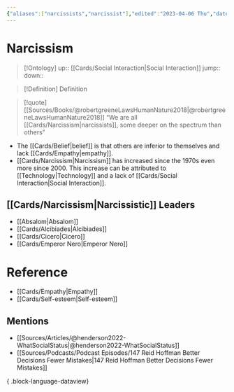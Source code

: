 ```yaml
---
{"aliases":["narcissists","narcissist"],"edited":"2023-04-06 Thu","date created":"2022-03-02 Wed","dg-publish":true,"permalink":"/cards/narcissism/","dgPassFrontmatter":true}
---
```


# Narcissism

> [!Ontology]
> up:: [[Cards/Social Interaction\|Social Interaction]]
> jump::
> down:: 

> [!Definition] Definition
> 

> [!quote] [[Sources/Books/@robertgreeneLawsHumanNature2018\|@robertgreeneLawsHumanNature2018]]
> “We are all [[Cards/Narcissism\|narcissists]], some deeper on the spectrum than others”

- The [[Cards/Belief\|belief]] is that others are inferior to themselves and lack [[Cards/Empathy\|empathy]].
- [[Cards/Narcissism\|Narcissism]] has increased since the 1970s even more since 2000. This increase can be attributed to [[Technology\|Technology]] and a lack of [[Cards/Social Interaction\|Social Interaction]]. 

## [[Cards/Narcissism\|Narcissistic]] Leaders
- [[Absalom\|Absalom]]
- [[Cards/Alcibiades\|Alcibiades]]
- [[Cards/Cicero\|Cicero]]
- [[Cards/Emperor Nero\|Emperor Nero]]

# Reference
- [[Cards/Empathy\|Empathy]]
- [[Cards/Self-esteem\|Self-esteem]]

## Mentions
- [[Sources/Articles/@henderson2022-WhatSocialStatus\|@henderson2022-WhatSocialStatus]]
- [[Sources/Podcasts/Podcast Episodes/147 Reid Hoffman  Better Decisions  Fewer Mistakes\|147 Reid Hoffman  Better Decisions  Fewer Mistakes]]

{ .block-language-dataview}